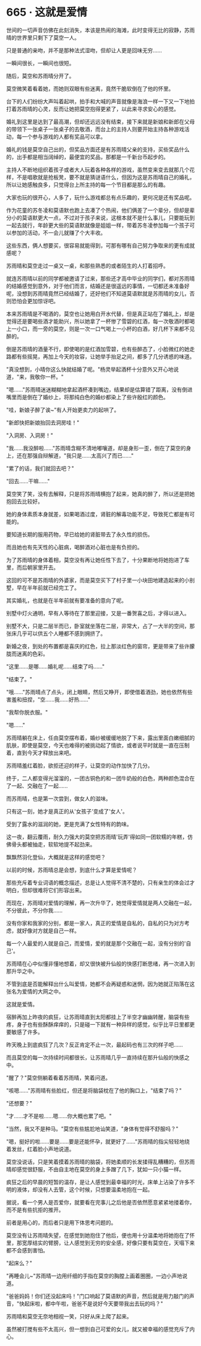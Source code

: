 <link rel="stylesheet" href="../styles/text.css" />
<h1>665 · 这就是爱情</h1>

世间的一切声音仿佛在此刻消失，本该是热闹的海滩，此时变得无比的寂静，苏雨晴的世界里只剩下了莫空一人。

只是普通的亲吻，并不是那种法式湿吻，但却让人更是回味无穷......

一瞬间很长，一瞬间也很短。

随后，莫空和苏雨晴分开了。

莫空微笑着看着她，而她则双眼有些迷离，竟然干脆软倒在了他的怀里。

台下的人们纷纷大声叫着起哄，拍手和大喊的声音就像是海浪一样一下又一下地拍打着苏雨晴的心灵，反而让她把莫空抱得更紧了，以此来寻求安心的感觉。

婚礼到这里是达到了最高潮，但却还远远没有结束，接下来就是新娘和新郎在父母的带领下一张桌子一张桌子的去敬酒，而台上的主持人则要开始主持各种游戏活动，每一个参与游戏的人都有奖品可以拿。

婚礼的钱是莫空自己出的，但奖品方面还是有苏雨晴父亲的支持，买些奖品什么的，出手都是相当阔绰的，最便宜的奖品，那都是一千新台币起步的。

主持人不断地组织着孩子或者大人玩着各种各样的游戏，虽然变来变去就那几个花样，不是唱歌就是抢板凳，要不就是猜谜语什么，但因为这是苏雨晴自己的婚礼，所以让她感触良多，只觉得台上所主持的每一个节目都是那么的有趣。

大家也玩的很开心，人多了，玩什么游戏都总有点乐趣的，更何况是还有奖品呢。

作为花童的苏冬凌和莫语默也跑上去凑了个热闹，他们俩差了一个辈分，但却是辈分小的莫语默更大一点，不过对于孩子来说，这根本就不是什么事儿，只要能玩到一起去就行，年龄更大些的莫语默就像是姐姐一样，带着苏冬凌参加每一个孩子可以参加的活动，不一会儿就赚了个大丰收。

这些东西，俩人想要买，很容易就能得到，可那有哪有自己努力争取来的更有成就感呢？

苏雨晴和莫空走过一桌又一桌，和那些熟悉的或者陌生的人打着招呼。

就连苏雨晴以前的同学都被邀请了过来，那些还才高中毕业的同学们，都对苏雨晴的结婚感觉到意外，对于他们而言，结婚还是很遥远的事情，一切都还未准备好呢，没想到苏雨晴竟然已经结婚了，还好他们不知道莫语默就是苏雨晴的女儿，否则恐怕会更加惊讶吧。

本来苏雨晴是不喝酒的，莫空也让她用白开水代替，但是真正站在了婚礼上，却是觉得还是要喝些酒才能助兴，所以她拿了一杯惨了雪碧的红酒，每一次敬酒时都喝上一小口，而一旁的莫空，则是一次一口气喝上一小杯的白酒，好几杯下来都不见醉的。

倒是苏雨晴的酒量不行，即使喝的是红酒加雪碧，也有些醉态了，小脸微红的她走路都有些摇晃，再加上今天的妆容，让她举手抬足之间，都多了几分诱惑的味道。

"真没想到，小晴你这么快就结婚了呢。"杨灵举起酒杯十分意外又开心地说道，"来，我敬你一杯。"

"嗯......"苏雨晴迷迷糊糊地拿起酒杯凑到嘴边，结果却是估算错了距离，没有倒进嘴里而是倒在了婚纱上，将那纯白色的婚纱都染上了些许殷红的颜色。

"哇，新娘子醉了诶\~"有人开始更卖力的起哄了。

"新郎快把新娘抬回去洞房哇！"

"入洞房、入洞房！"

"我......我没醉啦......"苏雨晴含糊不清地嘟嚷道，却是身形一歪，倒在了莫空的身上，还在那强自辩解道，"我只是......太高兴了而已......"

"累了的话，我们就回去吧？"

"回去......干嘛......"

莫空笑了笑，没有去解释，只是将苏雨晴横抱了起来，她真的醉了，所以还是把她抱回去比较好。

她的身体素质本身就差，如果喝酒过度，肾脏的解毒功能不足，导致死亡都是有可能的。

要知道长期的服用药物，早已给她的肾脏带去了永久性的损伤。

而且她也有先天性的心脏病，喝醉酒对心脏也是有负担的。

为了苏雨晴的身体着相，莫空没有再让她任性下去了，十分果断地将她抱进了车里，而后朝家里开去。

这回的可不是苏雨晴的外婆家，而是莫空买下了村子里一小块田地建造起来的小别墅，早在半年前就已经完工了。

其实婚礼，也就是在半年前就有要准备的意向了呢。

别墅中灯火通明，早有人等待在了那里迎接，又是一番贺喜之后，才得以进入。

别墅不大，只是二层半而已，卧室就坐落在二层，非常大，占了一大半的空间，那张床几乎可以供五个人睡都不感到拥挤了。

新婚之夜，到处的布置都是喜庆的红色，拉上那淡红色的窗帘，更是带来了些许朦胧而迷离的色彩。

"这里......是哪......婚礼呢......结束了吗......"

"结束了。"

"哦......"苏雨晴点了点头，闭上眼睛，然后又睁开，即使借着酒劲，她也依然有些害羞和扭捏，"空......我......好热......"

"我帮你脱衣服。"

"嗯......"

苏雨晴躺在床上，任由莫空摆布着，婚纱被缓缓地脱了下来，露出里面白嫩细腻的肌肤，即使是莫空，今天也难得的被挑动起了情欲，或者说平时就是一直在压制着，直到今天才释放出来吧。

苏雨晴羞红着脸，欲拒还迎的样子，让莫空的动作加快了几分。

终于，二人都变得光溜溜的，一团古铜色的和一团牛奶般的白色，两种颜色混合在了一起、交融在了一起......

而苏雨晴，也是第一次尝到，做女人的滋味。

只有这一刻，她才是真正的从'女孩子'变成了'女人'。

受到了露水的滋润的她，更是充满了女性特有的韵味。

这一夜，翻云覆雨，耐久力强大的莫空把苏雨晴'玩弄'得如同一团软糯的年糕，仿佛骨头都被抽走，软软地提不起劲来。

飘飘然羽化登仙，大概就是这样的感觉吧？

以前的时候，苏雨晴总是会想，到底什么才算是爱情呢？

那些充斥着专业词语的概念描述，总是让人觉得不清不楚的，只有亲生的体会过才明白，但却很难将它们形容出来。

而现在，苏雨晴对爱情的理解，再一次升华了，她觉得爱情就是两人交融在一起，不分彼此，不分你我......

没有你家和我家的分别，都是一家人，真正的爱情是自私的，自私的只为对方考虑，就好像对方就是自己一样。

每一个人最爱的人就是自己，而爱情，爱的就是那个交融在一起，没有分别的'自己'。

苏雨晴在心中似懂非懂地想着，却又很快被升仙般的快感打断思绪，再一次进入到那升华之中。

不管到底是否能解释出什么叫爱情，她都不会再疑惑和迷惘，因为她就正陷落在这张名为爱情的大网之中。

这就是爱情。

宿醉再加上昨夜的疯狂，让苏雨晴直到太阳都挂上了半空才幽幽转醒，脑袋有些疼，身子也有些酥酥痒痒的，只是碰一下就有一种异样的感觉，似乎比平日里都更要敏感了许多。

昨天晚上到底疯狂了几次？反正肯定不止一次，最起码也有三次的样子吧......

而且莫空的每一次持续时间都很长，让苏雨晴几乎一直持续在那升仙般的快感之中。

"醒了？"莫空侧躺着看着苏雨晴，笑着问道。

"咳嗯......"苏雨晴有些脸红，但还是将脑袋枕在了他的胸口上，"结束了吗？"

"还想要？"

"才......才不是啦......嗯......你大概也累了吧。"

"当然，我又不是种马。"莫空有些尴尬地讪笑道，"身体有觉得不舒服吗？"

"嗯，挺好的啦......要是......要是还能怀孕，就更好了......"苏雨晴的指尖轻轻地绕着发丝，红着脸小声地说道。

莫空没说话，只是笑着摸着苏雨晴的脑袋，将她柔顺的长发揉得乱糟糟的，但苏雨晴却感觉很舒服，不由自主地在莫空的身上多蹭了几下，犹如一只小猫一样。

疯狂之后的早晨的短暂的温存，是让人感觉到最幸福的时光，床单上沾染了许多不明的液体，却没有人去管，这个时候，只想要温柔地抱在一起。

据说，看一个男人是否爱你，就要看在完事儿之后他是否依然愿意紧紧地搂着你，而不是有些抗拒的推开。

前者是用心的，而后者只是用下体思考问题的。

莫空没有让苏雨晴失望，在感觉到她抱住了他后，便也用十分温柔地将她抱在了怀里，那宽厚结实的臂膀，让人感觉到无穷的安全感，好像只要有莫空在，天塌下来都不会感到害怕。

"起床么？"

"再睡会儿\~"苏雨晴一边用纤细的手指在莫空的胸膛上画着圈圈，一边小声地说道。

"爸爸妈妈！你们还没起床吗！"门口响起了莫语默的声音，然后就是用力敲门的声音，"快起床啦，都中午啦，爸爸不是说好今天要带我出去玩的吗？"

苏雨晴和莫空无奈地相视一笑，只好从床上爬了起来。

虽然被打搅有些不太高兴，但一想到自己可爱的女儿，就又被幸福的感觉充斥了内心。
